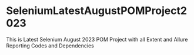 # SeleniumLatestAugustPOMProject2023
This is Latest Selenium August 2023 POM Project with all Extent and Allure Reporting Codes and Dependencies

